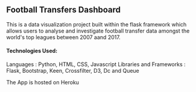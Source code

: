 <h2>Football Transfers Dashboard</h2>

This is a data visualization project built within the flask framework which allows users to analyse and investigate football transfer data  amongst the world's top leagues between 2007 aand 2017.

<h4>Technologies Used:</h4>

Languages : Python, HTML, CSS, Javascript
Libraries and Frameworks : Flask, Bootstrap, Keen, Crossfilter, D3, Dc and Queue

The App is hosted on Heroku

